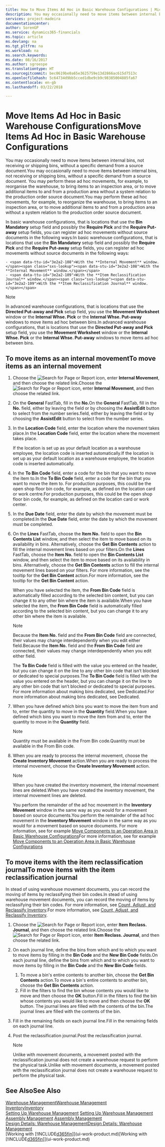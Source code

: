```yaml
---
title: How to Move Items Ad Hoc in Basic Warehouse Configurations | Microsoft Docs
description: You may occasionally need to move items between internal bins, not receiving or shipping bins, without a specific demand from a source document. You may perform these ad hoc movements, for example, to reorganise the warehouse, to bring items to an inspection area, or to move additional items to and from a production area without a system relation to the production order source document.
services: project-madeira
documentationcenter: 
author: SorenGP
ms.service: dynamics365-financials
ms.topic: article
ms.devlang: na
ms.tgt_pltfrm: na
ms.workload: na
ms.search.keywords: 
ms.date: 08/16/2017
ms.author: sgroespe
ms.translationtype: HT
ms.sourcegitcommit: bec0619be0a65e3625759e13d2866ac615d7513c
ms.openlocfilehash: 5c64734d9bb5cced1dbe9cb9c98385004885fa67
ms.contentlocale: en-gb
ms.lasthandoff: 03/22/2018

---
```

# <a name="move-items-ad-hoc-in-basic-warehouse-configurations"></a><span data-ttu-id="3e2a2-104">Move Items Ad Hoc in Basic Warehouse Configurations</span><span class="sxs-lookup"><span data-stu-id="3e2a2-104">Move Items Ad Hoc in Basic Warehouse Configurations</span></span>
<span data-ttu-id="3e2a2-105">You may occasionally need to move items between internal bins, not receiving or shipping bins, without a specific demand from a source document.</span><span class="sxs-lookup"><span data-stu-id="3e2a2-105">You may occasionally need to move items between internal bins, not receiving or shipping bins, without a specific demand from a source document.</span></span> <span data-ttu-id="3e2a2-106">You may perform these ad hoc movements, for example, to reorganise the warehouse, to bring items to an inspection area, or to move additional items to and from a production area without a system relation to the production order source document.</span><span class="sxs-lookup"><span data-stu-id="3e2a2-106">You may perform these ad hoc movements, for example, to reorganize the warehouse, to bring items to an inspection area, or to move additional items to and from a production area without a system relation to the production order source document.</span></span>  

<span data-ttu-id="3e2a2-107">In basic warehouse configurations, that is locations that use the **Bin Mandatory** setup field and possibly the **Require Pick** and the **Require Put-away** setup fields, you can register ad hoc movements without source documents in the following ways:</span><span class="sxs-lookup"><span data-stu-id="3e2a2-107">In basic warehouse configurations, that is locations that use the **Bin Mandatory** setup field and possibly the **Require Pick** and the **Require Put-away** setup fields, you can register ad hoc movements without source documents in the following ways:</span></span>  

    - <span data-ttu-id="3e2a2-108">With the **Internal Movement** window.</span><span class="sxs-lookup"><span data-stu-id="3e2a2-108">With the **Internal Movement** window.</span></span>  
    - <span data-ttu-id="3e2a2-109">With the **Item Reclassification Journal** window.</span><span class="sxs-lookup"><span data-stu-id="3e2a2-109">With the **Item Reclassification Journal** window.</span></span>  

> [!NOTE]  
>  <span data-ttu-id="3e2a2-110">In advanced warehouse configurations, that is locations that use the **Directed Put-away and Pick** setup field, you use the **Movement Worksheet** window or the **Internal Whse. Pick** or the **Internal Whse. Put-away** windows to move items ad hoc between bins.</span><span class="sxs-lookup"><span data-stu-id="3e2a2-110">In advanced warehouse configurations, that is locations that use the **Directed Put-away and Pick** setup field, you use the **Movement Worksheet** window or the **Internal Whse. Pick** or the **Internal Whse. Put-away** windows to move items ad hoc between bins.</span></span>  

## <a name="to-move-items-as-an-internal-movement"></a><span data-ttu-id="3e2a2-111">To move items as an internal movement</span><span class="sxs-lookup"><span data-stu-id="3e2a2-111">To move items as an internal movement</span></span>  
1.  <span data-ttu-id="3e2a2-112">Choose the ![Search for Page or Report](media/ui-search/search_small.png "Search for Page or Report icon") icon, enter **Internal Movement**, and then choose the related link.</span><span class="sxs-lookup"><span data-stu-id="3e2a2-112">Choose the ![Search for Page or Report](media/ui-search/search_small.png "Search for Page or Report icon") icon, enter **Internal Movement**, and then choose the related link.</span></span>  
2.  <span data-ttu-id="3e2a2-113">On the **General** FastTab, fill in the **No.**</span><span class="sxs-lookup"><span data-stu-id="3e2a2-113">On the **General** FastTab, fill in the **No.**</span></span> <span data-ttu-id="3e2a2-114">field, either by leaving the field or by choosing the **AssistEdit** button to select from the number series.</span><span class="sxs-lookup"><span data-stu-id="3e2a2-114">field, either by leaving the field or by choosing the **AssistEdit** button to select from the number series.</span></span>  
3.  <span data-ttu-id="3e2a2-115">In the **Location Code** field, enter the location where the movement takes place.</span><span class="sxs-lookup"><span data-stu-id="3e2a2-115">In the **Location Code** field, enter the location where the movement takes place.</span></span>  

    <span data-ttu-id="3e2a2-116">If the location is set up as your default location as a warehouse employee, the location code is inserted automatically.</span><span class="sxs-lookup"><span data-stu-id="3e2a2-116">If the location is set up as your default location as a warehouse employee, the location code is inserted automatically.</span></span>  
4.  <span data-ttu-id="3e2a2-117">In the **To Bin Code** field, enter a code for the bin that you want to move the item to.</span><span class="sxs-lookup"><span data-stu-id="3e2a2-117">In the **To Bin Code** field, enter a code for the bin that you want to move the item to.</span></span> <span data-ttu-id="3e2a2-118">For production purposes, this could be the open shop floor bin code, for example, as defined on the location card or work centre.</span><span class="sxs-lookup"><span data-stu-id="3e2a2-118">For production purposes, this could be the open shop floor bin code, for example, as defined on the location card or work center.</span></span>  
5.  <span data-ttu-id="3e2a2-119">In the **Due Date** field, enter the date by which the movement must be completed.</span><span class="sxs-lookup"><span data-stu-id="3e2a2-119">In the **Due Date** field, enter the date by which the movement must be completed.</span></span>  
6.  <span data-ttu-id="3e2a2-120">On the **Lines** FastTab, choose the **Item No.** field to open the **Bin Contents List** window, and then select the item to move based on its availability in bins. Alternatively, choose the **Get Bin Contents** action to fill the internal movement lines based on your filters.</span><span class="sxs-lookup"><span data-stu-id="3e2a2-120">On the **Lines** FastTab, choose the **Item No.** field to open the **Bin Contents List** window, and then select the item to move based on its availability in bins. Alternatively, choose the **Get Bin Contents** action to fill the internal movement lines based on your filters.</span></span> <span data-ttu-id="3e2a2-121">For more information, see the tooltip for the **Get Bin Content** action.</span><span class="sxs-lookup"><span data-stu-id="3e2a2-121">For more information, see the tooltip for the **Get Bin Content** action.</span></span>   

    <span data-ttu-id="3e2a2-122">When you have selected the item, the **From Bin Code** field is automatically filled according to the selected bin content, but you can change it to any other bin where the item is available.</span><span class="sxs-lookup"><span data-stu-id="3e2a2-122">When you have selected the item, the **From Bin Code** field is automatically filled according to the selected bin content, but you can change it to any other bin where the item is available.</span></span>  

    > [!NOTE]  
    >  <span data-ttu-id="3e2a2-123">Because the **Item No.** field and the **From Bin Code** field are connected, their values may change interdependently when you edit either field.</span><span class="sxs-lookup"><span data-stu-id="3e2a2-123">Because the **Item No.** field and the **From Bin Code** field are connected, their values may change interdependently when you edit either field.</span></span>  

    <span data-ttu-id="3e2a2-124">The **To Bin Code** field is filled with the value you entered on the header, but you can change it on the line to any other bin code that isn’t blocked or dedicated to special purposes.</span><span class="sxs-lookup"><span data-stu-id="3e2a2-124">The **To Bin Code** field is filled with the value you entered on the header, but you can change it on the line to any other bin code that isn’t blocked or dedicated to special purposes.</span></span> <span data-ttu-id="3e2a2-125">For more information about making bins dedicated, see Dedicated.</span><span class="sxs-lookup"><span data-stu-id="3e2a2-125">For more information about making bins dedicated, see Dedicated.</span></span>  
7.  <span data-ttu-id="3e2a2-126">When you have defined which bins you want to move the item from and to, enter the quantity to move in the **Quantity** field.</span><span class="sxs-lookup"><span data-stu-id="3e2a2-126">When you have defined which bins you want to move the item from and to, enter the quantity to move in the **Quantity** field.</span></span>  

    > [!NOTE]  
    >  <span data-ttu-id="3e2a2-127">Quantity must be available in the From Bin code.</span><span class="sxs-lookup"><span data-stu-id="3e2a2-127">Quantity must be available in the From Bin code.</span></span>  

8.  <span data-ttu-id="3e2a2-128">When you are ready to process the internal movement, choose the **Create Inventory Movement** action.</span><span class="sxs-lookup"><span data-stu-id="3e2a2-128">When you are ready to process the internal movement, choose the **Create Inventory Movement** action.</span></span>  

    > [!NOTE]  
    >  <span data-ttu-id="3e2a2-129">When you have created the inventory movement, the internal movement lines are deleted.</span><span class="sxs-lookup"><span data-stu-id="3e2a2-129">When you have created the inventory movement, the internal movement lines are deleted.</span></span>  

    <span data-ttu-id="3e2a2-130">You perform the remainder of the ad hoc movement in the **Inventory Movement** window in the same way as you would for a movement based on source documents.</span><span class="sxs-lookup"><span data-stu-id="3e2a2-130">You perform the remainder of the ad hoc movement in the **Inventory Movement** window in the same way as you would for a movement based on source documents.</span></span> <span data-ttu-id="3e2a2-131">For more information, see for example [Move Components to an Operation Area in Basic Warehouse Configurations](warehouse-how-to-move-components-to-an-operation-area-in-basic-warehousing.md)</span><span class="sxs-lookup"><span data-stu-id="3e2a2-131">For more information, see for example [Move Components to an Operation Area in Basic Warehouse Configurations](warehouse-how-to-move-components-to-an-operation-area-in-basic-warehousing.md)</span></span>  

## <a name="to-move-items-with-the-item-reclassification-journal"></a><span data-ttu-id="3e2a2-132">To move items with the item reclassification journal</span><span class="sxs-lookup"><span data-stu-id="3e2a2-132">To move items with the item reclassification journal</span></span>
<span data-ttu-id="3e2a2-133">In stead of using warehouse movement documents, you can record the moving of items by reclassifying their bin codes.</span><span class="sxs-lookup"><span data-stu-id="3e2a2-133">In stead of using warehouse movement documents, you can record the moving of items by reclassifying their bin codes.</span></span> <span data-ttu-id="3e2a2-134">For more information, see [Count, Adjust, and Reclassify Inventory](inventory-how-count-adjust-reclassify.md).</span><span class="sxs-lookup"><span data-stu-id="3e2a2-134">For more information, see [Count, Adjust, and Reclassify Inventory](inventory-how-count-adjust-reclassify.md).</span></span>   
1.  <span data-ttu-id="3e2a2-135">Choose the ![Search for Page or Report](media/ui-search/search_small.png "Search for Page or Report icon") icon, enter **Item Reclass. Journal**, and then choose the related link.</span><span class="sxs-lookup"><span data-stu-id="3e2a2-135">Choose the ![Search for Page or Report](media/ui-search/search_small.png "Search for Page or Report icon") icon, enter **Item Reclass. Journal**, and then choose the related link.</span></span>  
2.  <span data-ttu-id="3e2a2-136">On each journal line, define the bins from which and to which you want to move items by filling in the **Bin Code** and the **New Bin Code** fields.</span><span class="sxs-lookup"><span data-stu-id="3e2a2-136">On each journal line, define the bins from which and to which you want to move items by filling in the **Bin Code** and the **New Bin Code** fields.</span></span>  

    1.  <span data-ttu-id="3e2a2-137">To move a bin's entire contents to another bin, choose the **Get Bin Contents** action.</span><span class="sxs-lookup"><span data-stu-id="3e2a2-137">To move a bin's entire contents to another bin, choose the **Get Bin Contents** action.</span></span>  
    2.  <span data-ttu-id="3e2a2-138">Fill in the filters to find the bin whose contents you would like to move and then choose the **OK** button.</span><span class="sxs-lookup"><span data-stu-id="3e2a2-138">Fill in the filters to find the bin whose contents you would like to move and then choose the **OK** button.</span></span> <span data-ttu-id="3e2a2-139">The journal lines are filled with the contents of the bin.</span><span class="sxs-lookup"><span data-stu-id="3e2a2-139">The journal lines are filled with the contents of the bin.</span></span>  
3.  <span data-ttu-id="3e2a2-140">Fill in the remaining fields on each journal line.</span><span class="sxs-lookup"><span data-stu-id="3e2a2-140">Fill in the remaining fields on each journal line.</span></span>   
4.  <span data-ttu-id="3e2a2-141">Post the reclassification journal.</span><span class="sxs-lookup"><span data-stu-id="3e2a2-141">Post the reclassification journal.</span></span>  

    > [!NOTE]  
    >  <span data-ttu-id="3e2a2-142">Unlike with movement documents, a movement posted with the reclassification journal does not create a warehouse request to perform the physical task.</span><span class="sxs-lookup"><span data-stu-id="3e2a2-142">Unlike with movement documents, a movement posted with the reclassification journal does not create a warehouse request to perform the physical task.</span></span>  

## <a name="see-also"></a><span data-ttu-id="3e2a2-143">See Also</span><span class="sxs-lookup"><span data-stu-id="3e2a2-143">See Also</span></span>  
[<span data-ttu-id="3e2a2-144">Warehouse Management</span><span class="sxs-lookup"><span data-stu-id="3e2a2-144">Warehouse Management</span></span>](warehouse-manage-warehouse.md)  
[<span data-ttu-id="3e2a2-145">Inventory</span><span class="sxs-lookup"><span data-stu-id="3e2a2-145">Inventory</span></span>](inventory-manage-inventory.md)  
<span data-ttu-id="3e2a2-146">[Setting Up Warehouse Management](warehouse-setup-warehouse.md)   </span><span class="sxs-lookup"><span data-stu-id="3e2a2-146">[Setting Up Warehouse Management](warehouse-setup-warehouse.md)   </span></span>  
<span data-ttu-id="3e2a2-147">[Assembly Management](assembly-assemble-items.md)  </span><span class="sxs-lookup"><span data-stu-id="3e2a2-147">[Assembly Management](assembly-assemble-items.md)  </span></span>  
[<span data-ttu-id="3e2a2-148">Design Details: Warehouse Management</span><span class="sxs-lookup"><span data-stu-id="3e2a2-148">Design Details: Warehouse Management</span></span>](design-details-warehouse-management.md)  
<span data-ttu-id="3e2a2-149">[Working with [!INCLUDE[d365fin](includes/d365fin_md.md)]](ui-work-product.md)</span><span class="sxs-lookup"><span data-stu-id="3e2a2-149">[Working with [!INCLUDE[d365fin](includes/d365fin_md.md)]](ui-work-product.md)</span></span>

